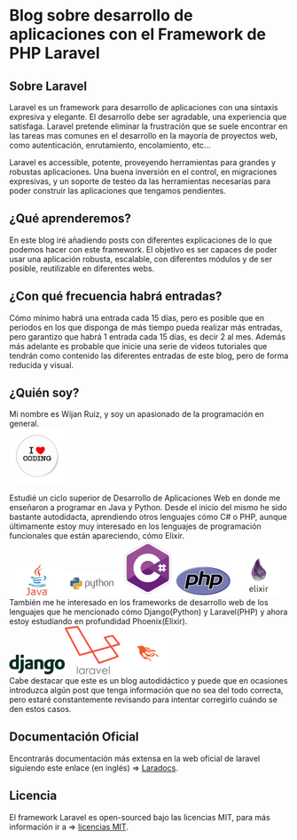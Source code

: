 # Blog sobre desarrollo de aplicaciones con el Framework de PHP Laravel

## Sobre Laravel
Laravel es un framework para desarrollo de aplicaciones con una sintaxis expresiva y elegante. El desarrollo debe ser agradable, una experiencia que satisfaga. Laravel pretende eliminar la frustración que se suele encontrar en las tareas mas comunes en el desarrollo en la mayoría de proyectos web, como autenticación, enrutamiento, encolamiento, etc...

Laravel es accessible, potente, proveyendo herramientas para grandes y robustas aplicaciones. Una buena inversión en el control, en migraciones expresivas, y un soporte de testeo da las herramientas necesarias para poder construir las aplicaciones que tengamos pendientes.


## ¿Qué aprenderemos?

En este blog iré añadiendo posts con diferentes explicaciones de lo que podemos hacer con este framework. El objetivo es ser capaces de poder usar una aplicación robusta, escalable, con diferentes módulos y de ser posible, reutilizable en diferentes webs.


## ¿Con qué frecuencia habrá entradas?

Cómo mínimo habrá una entrada cada 15 días, pero es posible que en periodos en los que disponga de más tiempo pueda realizar más entradas, pero garantizo que habrá 1 entrada cada 15 días, es decir 2 al mes.
Además más adelante es probable que inicie una serie de videos tutoriales que tendrán como contenido las diferentes entradas de este blog, pero de forma reducida y visual.


## ¿Quién soy?


Mi nombre es Wijan Ruiz, y soy un apasionado de la programación en general.<br><img src="https://github.com/wijan/laravel/blob/master/public/images/lovecoding.jpg" alt="alt text" width="100" height="auto"><br>  

Estudié un ciclo superior de Desarrollo de Aplicaciones Web en donde me enseñaron a programar en Java y Python. Desde el inicio del mismo he sido bastante autodidacta, aprendiendo otros lenguajes cómo C# o PHP, aunque últimamente estoy muy interesado en los lenguajes de programación funcionales que están apareciendo, cómo Elixir.<br>
<img src="https://github.com/wijan/laravel/blob/master/public/images/java.jpg" alt="alt text" width="100" height="auto"><img src="https://github.com/wijan/laravel/blob/master/public/images/python.png" alt="alt text" width="100" height="auto"><img src="https://github.com/wijan/laravel/blob/master/public/images/c%23.png" alt="alt text" width="100" height="auto"><img src="https://github.com/wijan/laravel/blob/master/public/images/php.png" alt="alt text" width="100" height="auto"><img src="https://github.com/wijan/laravel/blob/master/public/images/elixir.png" alt="alt text" width="100" height="auto"><br>
También me he interesado en los frameworks de desarrollo web de los lenguajes que he mencionado cómo Django(Python) y Laravel(PHP) y ahora estoy estudiando en profundidad Phoenix(Elixir).<br>
<img src="https://github.com/wijan/laravel/blob/master/public/images/django.png" alt="alt text" width="100" height="auto"><img src="https://github.com/wijan/laravel/blob/master/public/images/laravel.png" alt="alt text" width="100" height="auto"><img src="https://github.com/wijan/laravel/blob/master/public/images/phoenix.png" alt="alt text" width="100" height="auto"><br>
Cabe destacar que este es un blog autodidáctico y puede que en ocasiones introduzca algún post que tenga información que no sea del todo correcta, pero estaré constantemente revisando para intentar corregirlo cuándo se den estos casos.

## Documentación Oficial

Encontrarás documentación más extensa en la web oficial de laravel siguiendo este enlace (en inglés) => [Laradocs](http://laravel.com/docs).


## Licencia

El framework Laravel es open-sourced bajo las licencias MIT, para más información ir a => [licencias MIT](http://opensource.org/licenses/MIT).
